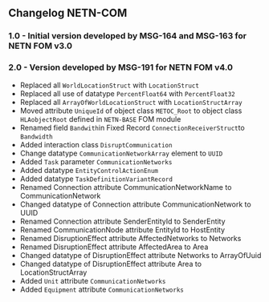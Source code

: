 ## Changelog NETN-COM

### 1.0 - Initial version developed by MSG-164 and MSG-163 for NETN FOM v3.0



### 2.0 - Version developed by MSG-191 for NETN FOM v4.0

* Replaced all `WorldLocationStruct` with `LocationStruct` 
* Replaced all use of datatype `PercentFloat64` with `PercentFloat32` 
* Replaced all `ArrayOfWorldLocationStruct` with `LocationStructArray` 
* Moved attribute `UniqueId` of object class `METOC_Root` to object class `HLAobjectRoot` defined in `NETN-BASE` FOM module 
* Renamed field `Bandwith`in Fixed Record `ConnectionReceiverStruct`to `Bandwidth` 
* Added interaction class `DisruptCommunication` 
* Change datatype `CommunicationNetworkArray` element to `UUID` 
* Added `Task` parameter `CommunicationNetworks` 
* Added datatype `EntityControlActionEnum` 
* Added datatype `TaskDefinitionVariantRecord` 
* Renamed Connection attribute CommunicationNetworkName to CommunicationNetwork 
* Changed datatype of Connection attribute CommunicationNetwork to UUID 
* Renamed Connection attribute SenderEntityId to SenderEntity 
* Renamed CommunicationNode attribute EntityId to HostEntity 
* Renamed DisruptionEffect attribute AffectedNetworks to Networks 
* Renamed DisruptionEffect attribute AffectedArea to Area 
* Changed datatype of DisruptionEffect attribute Networks to ArrayOfUuid 
* Changed datatype of DisruptionEffect attribute Area to LocationStructArray 
* Added `Unit` attribute `CommunicationNetworks` 
* Added `Equipment` attribute `CommunicationNetworks`

